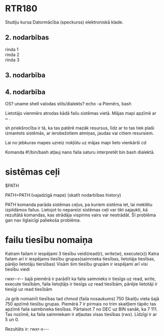 # RTR180
Studiju kursa Datormācība (speckurss) elektroniskā klade.
## 2. nodarbības
rinda 1  
rinda 2  
rinda 3  
## 3. nodarbība







## 4. nodarbība
 OS? uname
 shell valodas stils/dialekts? echo -a
 Piemērs, bash
 
 Lietotājs vienmērs atrodas kādā failu sistēmas vietā. Mājas mapi apzīmē ar ~ .
 
 sh priekšrocība ir tā, ka tas patērē mazāk resursus, līdz ar to tas tiek plaši izmantots sistēmās,
 ar ierobežotiem atmiņas, jaudas vai citiem resursiem.

Lai no jebkuras mapes uzreiz nokļūtu uz mājas mapi lieto vienkārši cd

Komanda #!/bin/bash atļauj nano faila saturu interpretēt bin bash dialektā.

# sistēmas ceļi

$PATH

PATH=PATH:(vajadzīgā mape) (skatīt nodarbības history)

PATH komanda parāda sistēmas ceļus, pa kuriem sistēma iet, lai meklētu izpildāmos failus.
Lietojot to nepareizi sistēmas ceļi var tikt  sajaukti, kā rezultātā komandas, kas strādāja vispirms vairs var nestrādāt. Šī problēma gan nav ilglaicīgi paliekoša problēma.

# failu tiesību nomaiņa

Katram failam ir iespējami 3 tiesību veidi(read(r), write(w), execute(x))
Katra failam arī ir iespējams tiesību grupas(saimnieka tiesības, lietotāja tiesības, pārējo lietotāju tiersības)
Visām šim tiesību grupām ir iespējami arī visi tiesību viedi

rwxr--r-- šajā piemērā ir parādīt ka faila saimnieks ir tiesīgs uz read, write, execute tiesībām, faila lietojtājs ir tiesīgs uz read tiesībām, pārējie lietotāji ir tiesīgi uz read tiesībām

Ja grib nomainīt tiesības tad chmod (faila nosaukums) 750
Skaitļu vieta šajā 750 apzīmē tiesību grupas. Piemērā 7 ir pirmais no trim skaitļiem tāpēc tas apzīmē faila saimbnieka tiesības. Pārtaisot 7 no DEC uz BIN sanāk, ka 7 111. Tas nozīmē, ka faila saimniekam ir atļautas visas tiesības (rwx). Līdzīgi ir ar 5 un 0.

Rezultāts ir:
rwxr-x---
